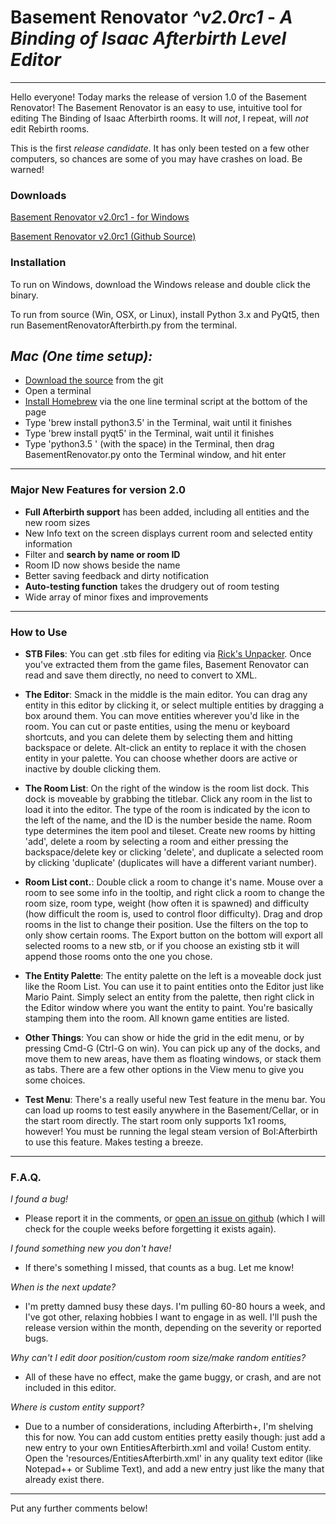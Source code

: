 # **Basement Renovator** ***^v2.0rc1*** - *A Binding of Isaac Afterbirth Level Editor*
---

Hello everyone! Today marks the release of version 1.0 of the Basement Renovator! The Basement Renovator is an easy to use, intuitive tool for editing The Binding of Isaac Afterbirth rooms. It will *not*, I repeat, will *not* edit Rebirth rooms.

This is the first *release candidate*. It has only been tested on a few other computers, so chances are some of you may have crashes on load. Be warned!

### Downloads

[Basement Renovator v2.0rc1 - for Windows](https://github.com/Tempus/Basement-Renovator/releases/download/untagged-3250389008b682618ff5/Basement.Renovator.zip)

[Basement Renovator v2.0rc1 (Github Source)](https://github.com/Tempus/Basement-Renovator)

### Installation

To run on Windows, download the Windows release and double click the binary.

To run from source (Win, OSX, or Linux), install Python 3.x and PyQt5, then run BasementRenovatorAfterbirth.py from the terminal. 

## *Mac (One time setup):*

* [Download the source](https://github.com/Tempus/Basement-Renovator/archive/master.zip) from the git
* Open a terminal
* [Install Homebrew](http://brew.sh) via the one line terminal script at the bottom of the page
* Type 'brew install python3.5' in the Terminal, wait until it finishes
* Type 'brew install pyqt5' in the Terminal, wait until it finishes
* Type 'python3.5 ' (with the space) in the Terminal, then drag BasementRenovator.py onto the Terminal window, and hit enter

---

### Major New Features for version 2.0

* **Full Afterbirth support** has been added, including all entities and the new room sizes
* New Info text on the screen displays current room and selected entity information
* Filter and **search by name or room ID**
* Room ID now shows beside the name
* Better saving feedback and dirty notification
* **Auto-testing function** takes the drudgery out of room testing
* Wide array of minor fixes and improvements

---

### How to Use

* **STB Files**: You can get .stb files for editing via [Rick's Unpacker](http://svn.gib.me/builds/rebirth/). Once you've extracted them from the game files, Basement Renovator can read and save them directly, no need to convert to XML.

* **The Editor**: Smack in the middle is the main editor. You can drag any entity in this editor by clicking it, or select multiple entities by dragging a box around them. You can move entities wherever you'd like in the room. You can cut or paste entities, using the menu or keyboard shortcuts, and you can delete them by selecting them and hitting backspace or delete. Alt-click an entity to replace it with the chosen entity in your palette. You can choose whether doors are active or inactive by double clicking them.

* **The Room List**: On the right of the window is the room list dock. This dock is moveable by grabbing the titlebar. Click any room in the list to load it into the editor. The type of the room is indicated by the icon to the left of the name, and the ID is the number beside the name. Room type determines the item pool and tileset. Create new rooms by hitting 'add', delete a room by selecting a room and either pressing the backspace/delete key or clicking 'delete', and duplicate a selected room by clicking 'duplicate' (duplicates will have a different variant number). 

* **Room List cont.**: Double click a room to change it's name. Mouse over a room to see some info in the tooltip, and right click a room to change the room size, room type, weight (how often it is spawned) and difficulty (how difficult the room is, used to control floor difficulty). Drag and drop rooms in the list to change their position. Use the filters on the top to only show certain rooms. The Export button on the bottom will export all selected rooms to a new stb, or if you choose an existing stb it will append those rooms onto the one you chose.

* **The Entity Palette**: The entity palette on the left is a moveable dock just like the Room List. You can use it to paint entities onto the Editor just like Mario Paint. Simply select an entity from the palette, then right click in the Editor window where you want the entity to paint. You're basically stamping them into the room. All known game entities are listed.

* **Other Things**: You can show or hide the grid in the edit menu, or by pressing Cmd-G (Ctrl-G on win). You can pick up any of the docks, and move them to new areas, have them as floating windows, or stack them as tabs. There are a few other options in the View menu to give you some choices.

* **Test Menu**: There's a really useful new Test feature in the menu bar. You can load up rooms to test easily anywhere in the Basement/Cellar, or in the start room directly. The start room only supports 1x1 rooms, however! You must be running the legal steam version of BoI:Afterbirth to use this feature. Makes testing a breeze.

---

### F.A.Q.

*I found a bug!*

- Please report it in the comments, or [open an issue on github](https://github.com/Tempus/Basement-Renovator/issues) (which I will check for the couple weeks before forgetting it exists again). 

*I found something new you don't have!*

- If there's something I missed, that counts as a bug. Let me know!

*When is the next update?*

- I'm pretty damned busy these days. I'm pulling 60-80 hours a week, and I've got other, relaxing hobbies I want to engage in as well. I'll push the release version within the month, depending on the severity or reported bugs.

*Why can't I edit door position/custom room size/make random entities?*

- All of these have no effect, make the game buggy, or crash, and are not included in this editor.

*Where is custom entity support?*

- Due to a number of considerations, including Afterbirth+, I'm shelving this for now. You can add custom entities pretty easily though: just add a new entry to your own EntitiesAfterbirth.xml and voila! Custom entity. Open the 'resources/EntitiesAfterbirth.xml' in any quality text editor (like Notepad++ or Sublime Text), and add a new entry just like the many that already exist there.

---

Put any further comments below!
